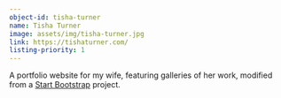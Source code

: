 ```yaml
---
object-id: tisha-turner
name: Tisha Turner
image: assets/img/tisha-turner.jpg
link: https://tishaturner.com/
listing-priority: 1
---
```


A portfolio website for my wife, featuring galleries of her work, modified from a [Start Bootstrap](https://startbootstrap.com/) project.
